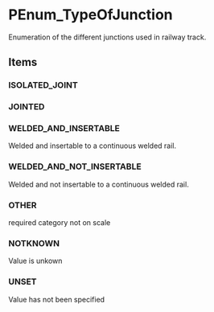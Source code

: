 # PEnum_TypeOfJunction

Enumeration of the different junctions used in railway track.<!-- end of definition -->

## Items

### ISOLATED_JOINT


### JOINTED


### WELDED_AND_INSERTABLE
Welded and insertable to a continuous welded rail.

### WELDED_AND_NOT_INSERTABLE
Welded and not insertable to a continuous welded rail.

### OTHER
required category not on scale

### NOTKNOWN
Value is unkown

### UNSET
Value has not been specified
